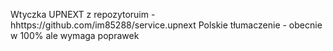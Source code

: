 Wtyczka UPNEXT z repozytoruim - hhttps://github.com/im85288/service.upnext
Polskie tłumaczenie - obecnie w 100% ale wymaga poprawek
